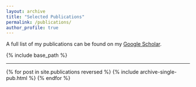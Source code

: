 ```yaml
---
layout: archive
title: "Selected Publications"
permalink: /publications/
author_profile: true
---
```


<!-- {% if author.googlescholar %}
  You can also find my articles on <u><a href="{{author.googlescholar}}">my Google Scholar profile</a>.</u>
{% endif %} -->

A full list of my publications can be found on my <a href="https://scholar.google.com/citations?user=dv0NRZgAAAAJ">Google Scholar</a>.

{% include base_path %}

<hr style="border-top:3px">

{% for post in site.publications reversed %}
  {% include archive-single-pub.html %}
{% endfor %}
